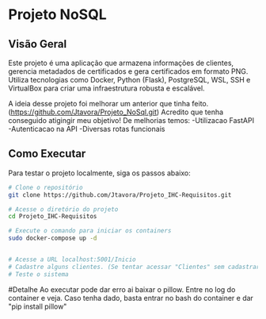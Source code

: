 # Projeto NoSQL

## Visão Geral

Este projeto é uma aplicação que armazena informações de clientes, gerencia metadados de certificados e gera certificados em formato PNG. Utiliza tecnologias como Docker, Python (Flask), PostgreSQL, WSL, SSH e VirtualBox para criar uma infraestrutura robusta e escalável.

A ideia desse projeto foi melhorar um anterior que tinha feito. (https://github.com/Jtavora/Projeto_NoSql.git)
Acredito que tenha conseguido atigingir meu objetivo!
De melhorias temos:
-Utilizacao FastAPI
-Autenticacao na API
-Diversas rotas funcionais

## Como Executar

Para testar o projeto localmente, siga os passos abaixo:

```sh
# Clone o repositório
git clone https://github.com/Jtavora/Projeto_IHC-Requisitos.git

# Acesse o diretório do projeto
cd Projeto_IHC-Requisitos

# Execute o comando para iniciar os containers
sudo docker-compose up -d


# Acesse a URL localhost:5001/Inicio
# Cadastre alguns clientes. (Se tentar acessar "Clientes" sem cadastrar nenhum, pode ocorrer um problema)
# Teste o sistema
```

#Detalhe
Ao executar pode dar erro ai baixar o pillow.
Entre no log do container e veja.
Caso tenha dado, basta entrar no bash do container e dar "pip install pillow"
